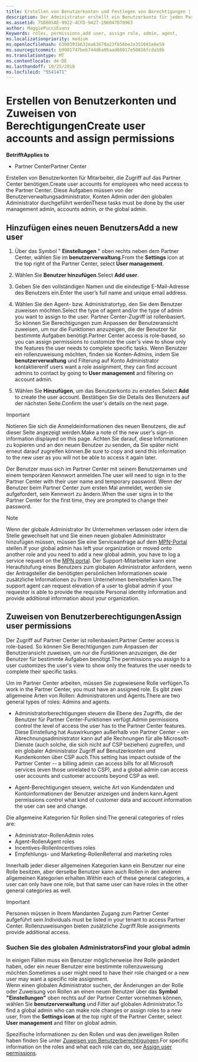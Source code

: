```yaml
---
title: Erstellen von Benutzerkonten und Festlegen von Berechtigungen | Partner Center
description: Der Administrator erstellt ein Benutzerkonto für jeden Partnermitarbeiter, der Zugriff auf Partner Center benötigt.
ms.assetid: 75D805AE-9922-4CFD-9427-196047D70963
author: MaggiePucciEvans
Keywords: roles, permissions,add user, assign role, admin, agent,
ms.localizationpriority: medium
ms.openlocfilehash: 6308391b632ea61679a23fb56be2e351681e6e59
ms.sourcegitcommit: b9001747beb744d6a95aad68017e50816fcda58b
ms.translationtype: MT
ms.contentlocale: de-DE
ms.lasthandoff: 10/25/2018
ms.locfileid: "5541471"
---
```

# <a name="create-user-accounts-and-assign-permissions"></a><span data-ttu-id="5f736-103">Erstellen von Benutzerkonten und Zuweisen von Berechtigungen</span><span class="sxs-lookup"><span data-stu-id="5f736-103">Create user accounts and assign permissions</span></span>

**<span data-ttu-id="5f736-104">Betrifft</span><span class="sxs-lookup"><span data-stu-id="5f736-104">Applies to</span></span>**

-  <span data-ttu-id="5f736-105">Partner Center</span><span class="sxs-lookup"><span data-stu-id="5f736-105">Partner Center</span></span>

<span data-ttu-id="5f736-106">Erstellen von Benutzerkonten für Mitarbeiter, die Zugriff auf das Partner Center benötigen.</span><span class="sxs-lookup"><span data-stu-id="5f736-106">Create user accounts for employees who need access to the Partner Center.</span></span> <span data-ttu-id="5f736-107">Diese Aufgaben müssen von der Benutzerverwaltungsadministrator, Konten Admin oder den globalen Administrator durchgeführt werden</span><span class="sxs-lookup"><span data-stu-id="5f736-107">These tasks must be done by the user management admin, accounts admin, or the global admin.</span></span> 


## <a name="add-a-new-user"></a><span data-ttu-id="5f736-108">Hinzufügen eines neuen Benutzers</span><span class="sxs-lookup"><span data-stu-id="5f736-108">Add a new user</span></span>

1. <span data-ttu-id="5f736-109">Über das Symbol " **Einstellungen** " oben rechts neben dem Partner Center, wählen Sie im **benutzerverwaltung**.</span><span class="sxs-lookup"><span data-stu-id="5f736-109">From the **Settings** icon at the top right of the Partner Center, select **User management**.</span></span>

2.  <span data-ttu-id="5f736-110">Wählen Sie **Benutzer hinzufügen**.</span><span class="sxs-lookup"><span data-stu-id="5f736-110">Select **Add user**.</span></span>

3.  <span data-ttu-id="5f736-111">Geben Sie den vollständigen Namen und die eindeutige E-Mail-Adresse des Benutzers ein.</span><span class="sxs-lookup"><span data-stu-id="5f736-111">Enter the user’s full name and unique email address.</span></span>

4.  <span data-ttu-id="5f736-112">Wählen Sie den Agent- bzw. Administratortyp, den Sie dem Benutzer zuweisen möchten.</span><span class="sxs-lookup"><span data-stu-id="5f736-112">Select the type of agent and/or the type of admin you want to assign to the user.</span></span> <span data-ttu-id="5f736-113">Partner Center-Zugriff ist rollenbasiert. So können Sie Berechtigungen zum Anpassen der Benutzeransicht zuweisen, um nur die Funktionen anzuzeigen, die der Benutzer für bestimmte Aufgaben benötigt.</span><span class="sxs-lookup"><span data-stu-id="5f736-113">Partner Center access is role-based, so you can assign permissions to customize the user's view to show only the features the user needs to complete specific tasks.</span></span>  <span data-ttu-id="5f736-114">Wenn Benutzer ein rollenzuweisung möchten, finden sie Konten-Admins, indem Sie **benutzerverwaltung** und Filterung auf Konto Administrator kontaktieren</span><span class="sxs-lookup"><span data-stu-id="5f736-114">If users want a role assignment, they can find account admins to contact by going to **User management** and filtering on account admin.</span></span>

5.  <span data-ttu-id="5f736-115">Wählen Sie **Hinzufügen**, um das Benutzerkonto zu erstellen.</span><span class="sxs-lookup"><span data-stu-id="5f736-115">Select **Add** to create the user account.</span></span> <span data-ttu-id="5f736-116">Bestätigen Sie die Details des Benutzers auf der nächsten Seite.</span><span class="sxs-lookup"><span data-stu-id="5f736-116">Confirm the user's details on the next page.</span></span>

> [!IMPORTANT]  
> <span data-ttu-id="5f736-117">Notieren Sie sich die Anmeldeinformationen des neuen Benutzers, die auf dieser Seite angezeigt werden.</span><span class="sxs-lookup"><span data-stu-id="5f736-117">Make a note of the new user's sign-in information displayed on this page.</span></span> <span data-ttu-id="5f736-118">Achten Sie darauf, diese Informationen zu kopieren und an den neuen Benutzer zu senden, da Sie später nicht erneut darauf zugreifen können.</span><span class="sxs-lookup"><span data-stu-id="5f736-118">Be sure to copy and send this information to the new user as you will not be able to access it again later.</span></span> 

<span data-ttu-id="5f736-119">Der Benutzer muss sich im Partner Center mit seinem Benutzernamen und einem temporären Kennwort anmelden.</span><span class="sxs-lookup"><span data-stu-id="5f736-119">The user will need to sign in to the Partner Center with their user name and temporary password.</span></span> <span data-ttu-id="5f736-120">Wenn der Benutzer beim Partner Center zum ersten Mal anmeldet, werden sie aufgefordert, sein Kennwort zu ändern.</span><span class="sxs-lookup"><span data-stu-id="5f736-120">When the user signs in to the Partner Center for the first time, they are prompted to change their password.</span></span> 

> [!NOTE]  
>  <span data-ttu-id="5f736-121">Wenn der globale Administrator Ihr Unternehmen verlassen oder intern die Stelle gewechselt hat und Sie einen neuen globalen Administrator hinzufügen müssen, müssen Sie eine Serviceanfrage auf dem [MPN-Portal](https://partner.microsoft.com/support) stellen.</span><span class="sxs-lookup"><span data-stu-id="5f736-121">If your global admin has left your organization or moved onto another role and you need to add a new global admin, you have to log a service request on the [MPN portal](https://partner.microsoft.com/support).</span></span> <span data-ttu-id="5f736-122">Der Support-Mitarbeiter kann eine Heraufstufung eines Benutzers zum globalen Administrator anfordern, wenn der Antragsteller die benötigten persönlichen Informationen sowie zusätzliche Informationen zu Ihrem Unternehmen bereitstellen kann.</span><span class="sxs-lookup"><span data-stu-id="5f736-122">The support agent can request elevation of a user to global admin if your requestor is able to provide the requisite Personal identity information and provide additional information about your organization.</span></span>

## <a name="assign-user-permissions"></a><span data-ttu-id="5f736-123">Zuweisen von Benutzerberechtigungen</span><span class="sxs-lookup"><span data-stu-id="5f736-123">Assign user permissions</span></span>

<span data-ttu-id="5f736-124">Der Zugriff auf Partner Center ist rollenbasiert.</span><span class="sxs-lookup"><span data-stu-id="5f736-124">Partner Center access is role-based.</span></span> <span data-ttu-id="5f736-125">So können Sie Berechtigungen zum Anpassen der Benutzeransicht zuweisen, um nur die Funktionen anzuzeigen, die der Benutzer für bestimmte Aufgaben benötigt.</span><span class="sxs-lookup"><span data-stu-id="5f736-125">The permissions you assign to a user customizes the user's view to show only the features the user needs to complete their specific tasks.</span></span> 

<span data-ttu-id="5f736-126">Um im Partner Center arbeiten, müssen Sie zugewiesene Rolle verfügen.</span><span class="sxs-lookup"><span data-stu-id="5f736-126">To work in the Partner Center, you must have an assigned role.</span></span>  <span data-ttu-id="5f736-127">Es gibt zwei allgemeine Arten von Rollen: Administratoren und Agents.</span><span class="sxs-lookup"><span data-stu-id="5f736-127">There are two general types of roles: Admins and agents.</span></span>

- <span data-ttu-id="5f736-128">Administratorberechtigungen steuern die Ebene des Zugriffs, die der Benutzer für Partner Center-Funktionen verfügt.</span><span class="sxs-lookup"><span data-stu-id="5f736-128">Admin permissions control the level of access the user has to the Partner Center features.</span></span> <span data-ttu-id="5f736-129">Diese Einstellung hat Auswirkungen außerhalb von Partner Center – ein Abrechnungsadministrator kann auf alle Rechnungen für alle Microsoft-Dienste (auch solche, die sich nicht auf CSP beziehen) zugreifen, und ein globaler Administrator Zugriff auf Benutzerkonten und Kundenkonten über CSP auch.</span><span class="sxs-lookup"><span data-stu-id="5f736-129">This setting has impact outside of the Partner Center -- a billing admin can access bills for all Microsoft services (even those unrelated to CSP), and a global admin can access user accounts and customer accounts beyond CSP as well.</span></span>

- <span data-ttu-id="5f736-130">Agent-Berechtigungen steuern, welche Art von Kundendaten und Kontoinformationen der Benutzer anzeigen und ändern kann.</span><span class="sxs-lookup"><span data-stu-id="5f736-130">Agent permissions control what kind of customer data and account information the user can see and change.</span></span>
    
<span data-ttu-id="5f736-131">Die allgemeine Kategorien für Rollen sind:</span><span class="sxs-lookup"><span data-stu-id="5f736-131">The general categories of roles are:</span></span> 
- <span data-ttu-id="5f736-132">Administrator-Rollen</span><span class="sxs-lookup"><span data-stu-id="5f736-132">Admin roles</span></span>
- <span data-ttu-id="5f736-133">Agent-Rollen</span><span class="sxs-lookup"><span data-stu-id="5f736-133">Agent roles</span></span>
- <span data-ttu-id="5f736-134">Incentives-Rollen</span><span class="sxs-lookup"><span data-stu-id="5f736-134">Incentives roles</span></span>
- <span data-ttu-id="5f736-135">Empfehlungs- und Marketing-Rollen</span><span class="sxs-lookup"><span data-stu-id="5f736-135">Referral and marketing roles</span></span>


<span data-ttu-id="5f736-136">Innerhalb jeder dieser allgemeinen Kategorien kann ein Benutzer nur eine Rolle besitzen, aber derselbe Benutzer kann auch Rollen in den anderen allgemeinen Kategorien erhalten.</span><span class="sxs-lookup"><span data-stu-id="5f736-136">Within each of these general categories, a user can only have one role, but that same user can have roles in the other general categories as well.</span></span> 

>[!Important]
><span data-ttu-id="5f736-137">Personen müssen in Ihrem Mandanten Zugang zum Partner Center aufgeführt sein.</span><span class="sxs-lookup"><span data-stu-id="5f736-137">Individuals must be listed in your tenant to access Partner Center.</span></span> <span data-ttu-id="5f736-138">Rollenzuweisungen bieten zusätzliche Zugriff.</span><span class="sxs-lookup"><span data-stu-id="5f736-138">Role assignments provide additional access.</span></span>


### <a name="find-your-global-admin"></a><span data-ttu-id="5f736-139">Suchen Sie des globalen Administrators</span><span class="sxs-lookup"><span data-stu-id="5f736-139">Find your global admin</span></span>

<span data-ttu-id="5f736-140">In einigen Fällen muss ein Benutzer möglicherweise ihre Rolle geändert haben, oder ein neuer Benutzer eine bestimmte rollenzuweisung möchten.</span><span class="sxs-lookup"><span data-stu-id="5f736-140">Sometimes a user might need to have their role changed or a new user may want a specific role assignment.</span></span>  
<span data-ttu-id="5f736-141">Wenn einen globalen Administrator suchen, der Änderungen an der Rolle oder Zuweisung von Rollen an einen neuen Benutzer über das **Symbol "Einstellungen"** oben rechts auf der Partner Center vornehmen können, wählen Sie **benutzerverwaltung** und Filter auf globalen Administrator.</span><span class="sxs-lookup"><span data-stu-id="5f736-141">To find a global admin who can make role changes or assign roles to a new user, from the **Settings icon** at the top right of the Partner Center, select **User management** and filter on global admin.</span></span> 

<span data-ttu-id="5f736-142">Spezifische Informationen zu den Rollen und was den jeweiligen Rollen haben finden Sie unter [Zuweisen von Benutzerberechtigungen](permissions-overview.md).</span><span class="sxs-lookup"><span data-stu-id="5f736-142">For specific information on the roles and what each role can do, see [Assign user permissions](permissions-overview.md).</span></span>





